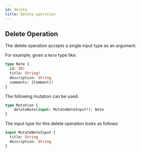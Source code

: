 ```yaml
---
id: delete
title: Delete operation
---
```


## Delete Operation

The delete operation accepts a single input type as an argument.

For example, given a `Note` type like:

```graphql
type Note {
  id: ID!
  title: String!
  description: String
  comments: [Comment]!
}
```

The following mutation can be used:

```graphql
type Mutation {
    deleteNote(input: MutateNoteInput!): Note
}
```

The input type for this delete operation looks as follows:

```graphql
input MutateNoteInput {
  title: String
  description: String
}
```
